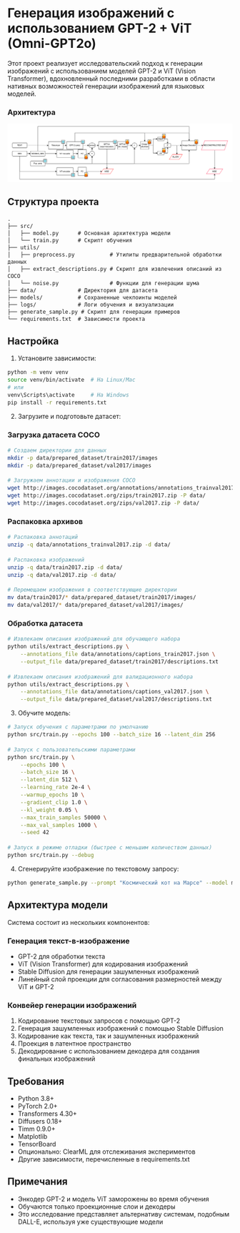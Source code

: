 # Генерация изображений с использованием GPT-2 + ViT (Omni-GPT2o)

Этот проект реализует исследовательский подход к генерации изображений с использованием моделей GPT-2 и ViT (Vision Transformer), вдохновленный последними разработками в области нативных возможностей генерации изображений для языковых моделей.


### Архитектура
![Архитектура](assets/omni-gpt2o.drawio-1.png)


## Структура проекта

```
.
├── src/
│   ├── model.py      # Основная архитектура модели
│   └── train.py      # Скрипт обучения
├── utils/
│   ├── preprocess.py           # Утилиты предварительной обработки данных
│   ├── extract_descriptions.py # Скрипт для извлечения описаний из COCO
│   └── noise.py                # Функции для генерации шума
├── data/             # Директория для датасета
├── models/           # Сохраненные чекпоинты моделей
├── logs/             # Логи обучения и визуализации
├── generate_sample.py # Скрипт для генерации примеров
└── requirements.txt  # Зависимости проекта
```

## Настройка

1. Установите зависимости:
```bash
python -m venv venv
source venv/bin/activate  # На Linux/Mac
# или
venv\Scripts\activate     # На Windows
pip install -r requirements.txt
```

2. Загрузите и подготовьте датасет:

### Загрузка датасета COCO
```bash
# Создаем директории для данных
mkdir -p data/prepared_dataset/train2017/images
mkdir -p data/prepared_dataset/val2017/images

# Загружаем аннотации и изображения COCO
wget http://images.cocodataset.org/annotations/annotations_trainval2017.zip -P data/
wget http://images.cocodataset.org/zips/train2017.zip -P data/
wget http://images.cocodataset.org/zips/val2017.zip -P data/
```

### Распаковка архивов
```bash
# Распаковка аннотаций
unzip -q data/annotations_trainval2017.zip -d data/

# Распаковка изображений
unzip -q data/train2017.zip -d data/
unzip -q data/val2017.zip -d data/

# Перемещаем изображения в соответствующие директории
mv data/train2017/* data/prepared_dataset/train2017/images/
mv data/val2017/* data/prepared_dataset/val2017/images/
```

### Обработка датасета
```bash
# Извлекаем описания изображений для обучающего набора
python utils/extract_descriptions.py \
    --annotations_file data/annotations/captions_train2017.json \
    --output_file data/prepared_dataset/train2017/descriptions.txt

# Извлекаем описания изображений для валидационного набора
python utils/extract_descriptions.py \
    --annotations_file data/annotations/captions_val2017.json \
    --output_file data/prepared_dataset/val2017/descriptions.txt

```

3. Обучите модель:
```bash
# Запуск обучения с параметрами по умолчанию
python src/train.py --epochs 100 --batch_size 16 --latent_dim 256

# Запуск с пользовательскими параметрами
python src/train.py \
    --epochs 100 \
    --batch_size 16 \
    --latent_dim 512 \
    --learning_rate 2e-4 \
    --warmup_epochs 10 \
    --gradient_clip 1.0 \
    --kl_weight 0.05 \
    --max_train_samples 50000 \
    --max_val_samples 1000 \
    --seed 42
    
# Запуск в режиме отладки (быстрее с меньшим количеством данных)
python src/train.py --debug
```

4. Сгенерируйте изображение по текстовому запросу:
```bash
python generate_sample.py --prompt "Космический кот на Марсе" --model models/omni-gpt2o_latent256_best.pt
```

## Архитектура модели

Система состоит из нескольких компонентов:

### Генерация текст-в-изображение
- GPT-2 для обработки текста
- ViT (Vision Transformer) для кодирования изображений
- Stable Diffusion для генерации зашумленных изображений
- Линейный слой проекции для согласования размерностей между ViT и GPT-2

### Конвейер генерации изображений
1. Кодирование текстовых запросов с помощью GPT-2
2. Генерация зашумленных изображений с помощью Stable Diffusion
3. Кодирование как текста, так и зашумленных изображений
4. Проекция в латентное пространство
5. Декодирование с использованием декодера для создания финальных изображений


## Требования

- Python 3.8+
- PyTorch 2.0+
- Transformers 4.30+
- Diffusers 0.18+
- Timm 0.9.0+
- Matplotlib
- TensorBoard
- Опционально: ClearML для отслеживания экспериментов
- Другие зависимости, перечисленные в requirements.txt

## Примечания

- Энкодер GPT-2 и модель ViT заморожены во время обучения
- Обучаются только проекционные слои и декодеры
- Это исследование представляет альтернативу системам, подобным DALL-E, используя уже существующие модели 